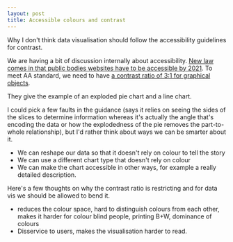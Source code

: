 ```yaml
---
layout: post
title: Accessible colours and contrast
---
```


Why I don't think data visualisation should follow the accessibility guidelines for contrast.

We are having  a bit of discussion internally about accessibility. [New law comes in that public bodies websites have to be accessible by 2021](https://gds.blog.gov.uk/2018/09/24/how-were-helping-public-sector-websites-meet-accessibility-requirements/). To meet AA standard, we need to have [a contrast ratio of 3:1 for graphical objects](https://www.w3.org/WAI/WCAG21/Understanding/non-text-contrast).

They give the example of an exploded pie chart and a line chart. 

I could pick a few faults in the guidance (says it relies on seeing the sides of the slices to determine information whereas it's actually the angle that's encoding the data or how the explodedness of the pie removes the part-to-whole relationship), but I'd rather think about ways we can be smarter about it.

- We can reshape our data so that it doesn't rely on colour to tell the story
- We can use a different chart type that doesn't rely on colour
- We can make the chart accessible in other ways, for example a really detailed description.

Here's a few thoughts on why the contrast ratio is restricting and for data vis we should be allowed to bend it.

- reduces the colour space, hard to distinguish colours from each other, makes it harder for colour blind people, printing B+W, dominance of colours
- Disservice to users, makes the visualisation harder to read.



